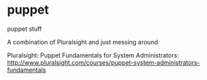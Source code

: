 # puppet
puppet stuff

A combination of Pluralsight and just messing around

Pluralsight: Puppet Fundamentals for System Administrators: http://www.pluralsight.com/courses/puppet-system-administrators-fundamentals
